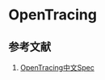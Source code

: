 # OpenTracing


## 参考文献

1. [OpenTracing中文Spec](https://wu-sheng.gitbooks.io/opentracing-io/content/)
